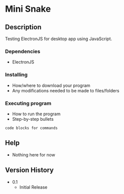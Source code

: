 # Mini Snake
## Description

Testing ElectronJS for desktop app using JavaScript.

### Dependencies

* ElectronJS

### Installing

* How/where to download your program
* Any modifications needed to be made to files/folders

### Executing program

* How to run the program
* Step-by-step bullets
```
code blocks for commands
```

## Help

* Nothing here for now

## Version History

* 0.1
    * Initial Release
